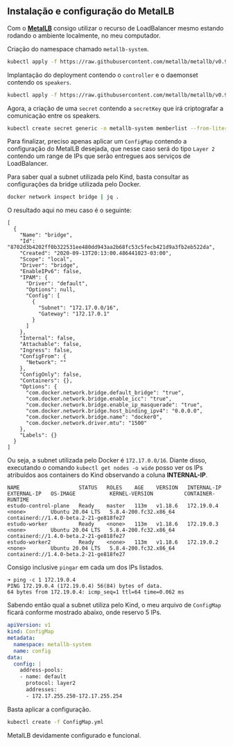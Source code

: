 ## Instalação e configuração do MetalLB

Com o [**MetalLB**](https://metallb.universe.tf/) consigo utilizar o recurso de LoadBalancer mesmo estando rodando o ambiente localmente, no meu computador.

Criação do namespace chamado ```metallb-system```.
```bash
kubectl apply -f https://raw.githubusercontent.com/metallb/metallb/v0.9.4/manifests/namespace.yaml
```

Implantação do deployment contendo o ```controller``` e o daemonset contendo os ```speakers```.
```bash
kubectl apply -f https://raw.githubusercontent.com/metallb/metallb/v0.9.4/manifests/metallb.yaml
```

Agora, a criação de uma ```secret``` contendo a ```secretKey``` que irá criptografar a comunicação entre os speakers.
```bash
kubectl create secret generic -n metallb-system memberlist --from-literal=secretkey="$(openssl rand -base64 128)"
```

Para finalizar, preciso apenas aplicar um ```ConfigMap``` contendo a configuração do MetalLB desejada, que nesse caso será do tipo ```Layer 2``` contendo um range de IPs que serão entregues aos serviços de LoadBalancer.

Para saber qual a subnet utilizada pelo Kind, basta consultar as configurações da bridge utilizada pelo Docker.
```bash
docker network inspect bridge | jq .
```

O resultado aqui no meu caso é o seguinte:
```
[
  {
    "Name": "bridge",
    "Id": "8702d3b4202ff0b322531ee480dd943aa2b68fc53c5fecb421d9a3fb2eb522da",
    "Created": "2020-09-13T20:13:00.486441023-03:00",
    "Scope": "local",
    "Driver": "bridge",
    "EnableIPv6": false,
    "IPAM": {
      "Driver": "default",
      "Options": null,
      "Config": [
        {
          "Subnet": "172.17.0.0/16",
          "Gateway": "172.17.0.1"
        }
      ]
    },
    "Internal": false,
    "Attachable": false,
    "Ingress": false,
    "ConfigFrom": {
      "Network": ""
    },
    "ConfigOnly": false,
    "Containers": {},
    "Options": {
      "com.docker.network.bridge.default_bridge": "true",
      "com.docker.network.bridge.enable_icc": "true",
      "com.docker.network.bridge.enable_ip_masquerade": "true",
      "com.docker.network.bridge.host_binding_ipv4": "0.0.0.0",
      "com.docker.network.bridge.name": "docker0",
      "com.docker.network.driver.mtu": "1500"
    },
    "Labels": {}
  }
]
```

Ou seja, a subnet utilizada pelo Docker é ```172.17.0.0/16```. Diante disso, executando o comando ```kubectl get nodes -o wide``` posso ver os IPs atribuídos aos containers do Kind observando a coluna **INTERNAL-IP**.
```
NAME                   STATUS   ROLES    AGE    VERSION   INTERNAL-IP   EXTERNAL-IP   OS-IMAGE           KERNEL-VERSION          CONTAINER-RUNTIME
estudo-control-plane   Ready    master   113m   v1.18.6   172.19.0.4    <none>        Ubuntu 20.04 LTS   5.8.4-200.fc32.x86_64   containerd://1.4.0-beta.2-21-ge818fe27
estudo-worker          Ready    <none>   113m   v1.18.6   172.19.0.3    <none>        Ubuntu 20.04 LTS   5.8.4-200.fc32.x86_64   containerd://1.4.0-beta.2-21-ge818fe27
estudo-worker2         Ready    <none>   113m   v1.18.6   172.19.0.2    <none>        Ubuntu 20.04 LTS   5.8.4-200.fc32.x86_64   containerd://1.4.0-beta.2-21-ge818fe27
```

Consigo inclusive ```pingar``` em cada um dos IPs listados.
```
➜ ping -c 1 172.19.0.4    
PING 172.19.0.4 (172.19.0.4) 56(84) bytes of data.
64 bytes from 172.19.0.4: icmp_seq=1 ttl=64 time=0.062 ms
```

Sabendo então qual a subnet utiliza pelo Kind, o meu arquivo de ```ConfigMap``` ficará conforme mostrado abaixo, onde reservo 5 IPs.
```yaml
apiVersion: v1
kind: ConfigMap
metadata:
  namespace: metallb-system
  name: config
data:
  config: |
    address-pools:
    - name: default
      protocol: layer2
      addresses:
      - 172.17.255.250-172.17.255.254
```

Basta aplicar a configuração.
```bash
kubectl create -f ConfigMap.yml
```

MetalLB devidamente configurado e funcional.